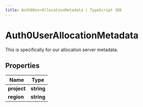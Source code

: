 ```yaml
---
title: Auth0UserAllocationMetadata | TypeScript SDK
---
```



# Auth0UserAllocationMetadata

This is specifically for our allocation server metadata.

## Properties

Name | Type
------------ | -------------
**project** | **string**
**region** | **string**



